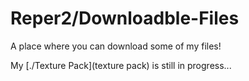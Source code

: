 # Reper2/Downloadble-Files
A place where you can download some of my files!

My [./Texture Pack](texture pack) is still in progress...
